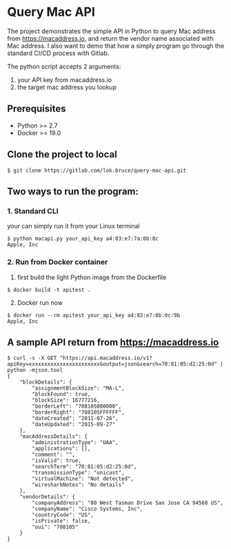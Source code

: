# Query Mac API
The project demonstrates the simple API in Python to query Mac address from https://macaddress.io, and return the vendor name associated with Mac address.
I also want to demo that how a simply program go through the standard CI/CD process with Gitlab.

The python script accepts 2 arguments:
1. your API key from macaddress.io
2. the target mac address you lookup

## Prerequisites
* Python >= 2.7
* Docker >= 19.0

## Clone the project to local
```
$ git clone https://gitlab.com/lok.bruce/query-mac-api.git
```

## Two ways to run the program:

### 1. Standard CLI
your can simply run it from your Linux terminal
```
$ python macapi.py your_api_key a4:83:e7:7a:0b:8c
Apple, Inc
```

### 2. Run from Docker container
1. first build the light Python image from the Dockerfile
```
$ docker build -t apitest .
```

2. Docker run now
```
$ docker run --rm apitest your_api_key a4:83:e7:8b:0c:9b
Apple, Inc
```

## A sample API return from https://macaddress.io
```
$ curl -s -X GET "https://api.macaddress.io/v1?apiKey=xxxxxxxxxxxxxxxxxxxxxxx&output=json&search=70:81:05:d2:25:0d" | python -mjson.tool
{
    "blockDetails": {
        "assignmentBlockSize": "MA-L",
        "blockFound": true,
        "blockSize": 16777216,
        "borderLeft": "708105000000",
        "borderRight": "708105FFFFFF",
        "dateCreated": "2011-07-26",
        "dateUpdated": "2015-09-27"
    },
    "macAddressDetails": {
        "administrationType": "UAA",
        "applications": [],
        "comment": "",
        "isValid": true,
        "searchTerm": "70:81:05:d2:25:0d",
        "transmissionType": "unicast",
        "virtualMachine": "Not detected",
        "wiresharkNotes": "No details"
    },
    "vendorDetails": {
        "companyAddress": "80 West Tasman Drive San Jose CA 94568 US",
        "companyName": "Cisco Systems, Inc",
        "countryCode": "US",
        "isPrivate": false,
        "oui": "708105"
    }
}
```
